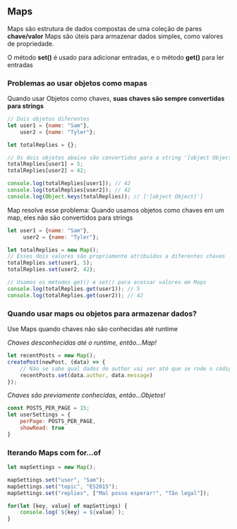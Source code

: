## Maps
Maps são estrutura de dados compostas de uma coleção de pares **chave/valor**
 Maps são úteis para armazenar dados simples, como valores de propriedade.

O método **set\(\)** é usado para adicionar entradas, e o método **get\(\)** para ler entradas

### Problemas ao usar objetos como mapas

Quando usar Objetos como chaves, **suas chaves são sempre convertidas para strings**

```js
// Dois objetos diferentes
let user1 = {name: "Sam"},
    user2 = {name: "Tyler"};

let totalReplies = {};

// Os dois objetos abaixo são convertidos para a string '[object Object]'
totalReplies[user1] = 5;
totalReplies[user2] = 42;

console.log(totalReplies[user1]); // 42
console.log(totalReplies[user2]); // 42
console.log(Object.keys(totalReplies)); // ['[object Object]']
```
Map resolve esse problema:
Quando usamos objetos como chaves em um map, eles não são convertidos para strings

```js
let user1 = {name: "Sam"},
     user2 = {name: "Tyler"};

let totalReplies = new Map();
// Esses dois valores são propriamente atribuídos a diferentes chaves
totalReplies.set(user1, 5);
totalReplies.set(user2, 42);

// Usamos os métodos get() e set() para acessar valores em Maps
console.log(totalReplies.get(user1)); // 5
console.log(totalReplies.get(user2)); // 42
```

### Quando usar maps ou objetos para armazenar dados?
Use Maps quando chaves não são conhecidas até runtime

_Chaves desconhecidas até o runtime, então...Map!_

```js
let recentPosts = new Map();
createPost(newPost, (data) => {
  	// Não se sabe qual dados do author vai ser até que se rode o código
    recentPosts.set(data.author, data.message)
});
```
_Chaves são previamente conhecidas, então...Objetos!_

```js
const POSTS_PER_PAGE = 15;
let userSettings = {
    perPage: POSTS_PER_PAGE,
    showRead: true
}
```

### Iterando Maps com for...of

```js
let mapSettings = new Map();

mapSettings.set("user", "Sam");
mapSettings.set("topic", "ES2015");
mapSettings.set("replies", ["Mal posso esperar!", "Tão legal"]);

for(let [key, value] of mapSettings) {
    console.log(`${key} = ${value}`);
}
```
